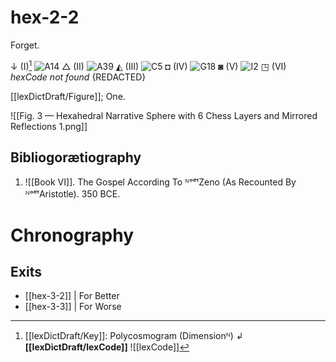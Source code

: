 # hex-2-2


Forget. 


↓ (I)[^k]
![A14](https://en.wikipedia.org/w/extensions/wikihiero/img/hiero_A14.png?a6a84 "A14")
△ (II)
![A39](https://en.wikipedia.org/w/extensions/wikihiero/img/hiero_A39.png?20b9f "A39")
◭ (III)
![C5](https://en.wikipedia.org/w/extensions/wikihiero/img/hiero_C5.png?b8a25 "C5")
◘ (IV)
![G18](https://en.wikipedia.org/w/extensions/wikihiero/img/hiero_G18.png?77ad1 "G18")
◙ (V)
![I2](https://en.wikipedia.org/w/extensions/wikihiero/img/hiero_I2.png?3e31b "I2")
◳ (VI)
*hexCode not found*
{REDACTED}

[[lexDictDraft/Figure]]; One. 

![[Fig. 3 — Hexahedral Narrative Sphere with 6 Chess Layers and Mirrored Reflections 1.png]]



Bibliogorætiography
--

1. ![[Book VI]]. The Gospel According To ᴺᵒᵉᵗZeno (As Recounted By ᴺᵒᵉᵗAristotle). 350 BCE. 
# Chronography

[^k]: [[lexDictDraft/Key]]: Polycosmogram (Dimensionᴺ) ↲ **[[lexDictDraft/lexCode]]**  ![[lexCode]]



## Exits
- [[hex-3-2]] | For Better
- [[hex-3-3]] | For Worse
